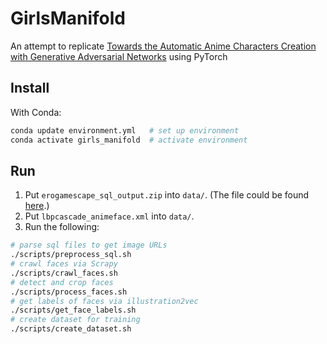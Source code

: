 # GirlsManifold
An attempt to replicate [Towards the Automatic Anime Characters Creation with Generative Adversarial Networks](https://arxiv.org/abs/1708.05509) using PyTorch


## Install

With Conda:

```bash
conda update environment.yml   # set up environment
conda activate girls_manifold  # activate environment
```

## Run

1. Put `erogamescape_sql_output.zip` into `data/`. (The file could be found [here]( https://github.com/makegirlsmoe/makegirlsmoe_web/issues/11#issuecomment-330504682).)
2. Put `lbpcascade_animeface.xml` into `data/`.
3. Run the following:

```bash
# parse sql files to get image URLs
./scripts/preprocess_sql.sh
# crawl faces via Scrapy
./scripts/crawl_faces.sh
# detect and crop faces
./scripts/process_faces.sh
# get labels of faces via illustration2vec
./scripts/get_face_labels.sh
# create dataset for training
./scripts/create_dataset.sh
```
